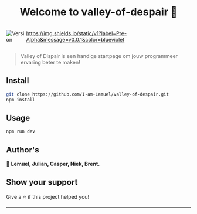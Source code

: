 <h1 align="center">Welcome to valley-of-despair 👋</h1>
<div align="left" style="display:flex; flex-direction:row;">
<p>
  <img alt="Version" src="https://img.shields.io/badge/version-0.1.0-blue.svg?cacheSeconds=2592000" />
</p>

https://img.shields.io/static/v1?label=Pre-Alpha&message=v0.0.1&color=blueviolet
</div>

> Valley of Dispair is een handige startpage om jouw programmeer ervaring beter te maken!

## Install

```sh
git clone https://github.com/I-am-Lemuel/valley-of-despair.git
npm install
```

## Usage

```sh
npm run dev
```

## Author's

👤 **Lemuel, Julian, Casper, Niek, Brent.**


## Show your support

Give a ⭐️ if this project helped you!

***
